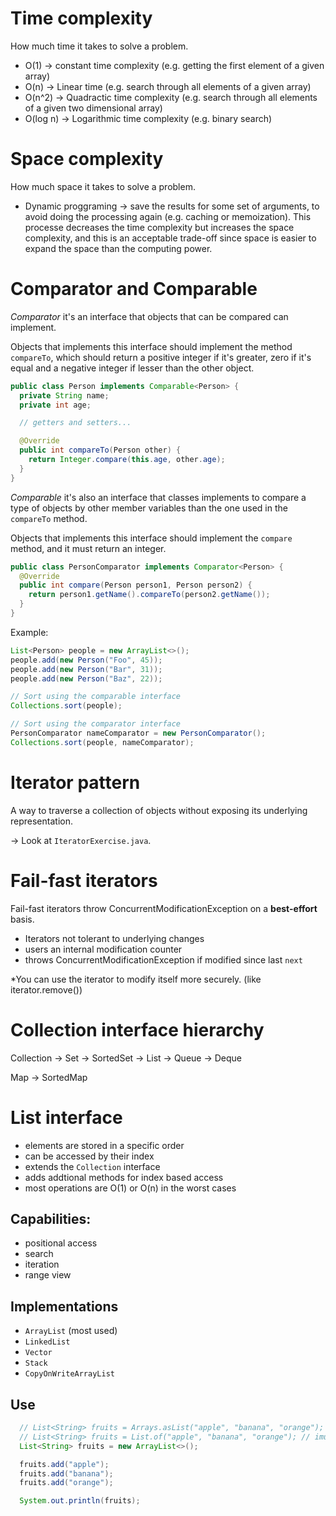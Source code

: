 # Time complexity

How much time it takes to solve a problem.

- O(1) -> constant time complexity (e.g. getting the first element of a given array)
- O(n) -> Linear time (e.g. search through all elements of a given array)
- O(n^2) -> Quadractic time complexity (e.g. search through all elements of a given two dimensional array)
- O(log n) -> Logarithmic time complexity (e.g. binary search)

# Space complexity

How much space it takes to solve a problem.

- Dynamic proggraming -> save the results for some set of arguments, to avoid
doing the processing again (e.g. caching or memoization). This processe decreases
the time complexity but increases the space complexity, and this is an acceptable
trade-off since space is easier to expand the space than the computing power.

# Comparator and Comparable

*Comparator* it's an interface that objects that can be compared can implement.

Objects that implements this interface should implement the method `compareTo`, which
should return a positive integer if it's greater, zero if it's equal and a negative 
integer if lesser than the other object.

```java
public class Person implements Comparable<Person> {
  private String name;
  private int age;

  // getters and setters...

  @Override
  public int compareTo(Person other) {
    return Integer.compare(this.age, other.age);
  }
}
```

*Comparable* it's also an interface that classes implements to compare a type of
objects by other member variables than the one used in the `compareTo` method.

Objects that implements this interface should implement the `compare` method, and
it must return an integer.

```java
public class PersonComparator implements Comparator<Person> {
  @Override
  public int compare(Person person1, Person person2) {
    return person1.getName().compareTo(person2.getName());
  }
}
```

Example:
```java
List<Person> people = new ArrayList<>();
people.add(new Person("Foo", 45));
people.add(new Person("Bar", 31));
people.add(new Person("Baz", 22));

// Sort using the comparable interface
Collections.sort(people);

// Sort using the comparator interface
PersonComparator nameComparator = new PersonComparator();
Collections.sort(people, nameComparator);
```

# Iterator pattern

A way to traverse a collection of objects without exposing its underlying 
representation.

-> Look at `IteratorExercise.java`.

# Fail-fast iterators

Fail-fast iterators throw ConcurrentModificationException on a **best-effort** basis.

- Iterators not tolerant to underlying changes
- users an internal modification counter
- throws ConcurrentModificationException if modified since last `next`

*You can use the iterator to modify itself more securely. (like iterator.remove())

# Collection interface hierarchy

Collection 
  -> Set -> SortedSet
  -> List
  -> Queue
  -> Deque

Map -> SortedMap

# List interface

- elements are stored in a specific order
- can be accessed by their index
- extends the `Collection` interface
- adds addtional methods for index based access
- most operations are O(1) or O(n) in the worst cases

## Capabilities:

- positional access
- search
- iteration
- range view

## Implementations

- `ArrayList` (most used)
- `LinkedList`
- `Vector`
- `Stack`
- `CopyOnWriteArrayList`


## Use
```java
  // List<String> fruits = Arrays.asList("apple", "banana", "orange"); // mutable
  // List<String> fruits = List.of("apple", "banana", "orange"); // imutable
  List<String> fruits = new ArrayList<>();

  fruits.add("apple");
  fruits.add("banana");
  fruits.add("orange");

  System.out.println(fruits);
```